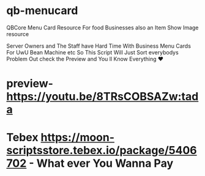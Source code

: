 # qb-menucard
QBCore Menu Card Resource For food Businesses also an Item Show Image resource

Server Owners and The Staff have Hard Time With Business Menu Cards For UwU Bean  Machine etc So This Script Will Just Sort everybodys Problem Out check the Preview and You ll Know Everything :heart: 

# preview- https://youtu.be/8TRsCOBSAZw:tada

# Tebex https://moon-scriptsstore.tebex.io/package/5406702 - What ever You Wanna Pay



